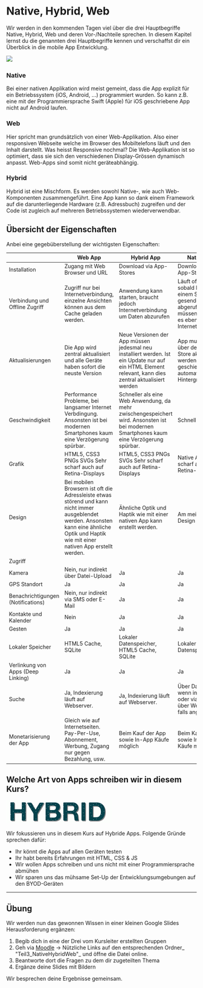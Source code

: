 # Native, Hybrid, Web

Wir werden in den kommenden Tagen viel über die drei Hauptbegriffe Native, Hybrid, Web und deren Vor-/Nachteile sprechen. In diesem Kapitel lernst du die genannten drei Hauptbegriffe kennen und verschaffst dir ein Überblick in die mobile App Entwicklung.

![](http://www.ibm.com/support/knowledgecenter/en/SSZH4A_5.0.6/com.ibm.worklight.help.doc/devref/Pictures/app_types.jpg)

### Native

Bei einer nativen Applikation wird meist gemeint, dass die App explizit für ein Betriebssystem \(iOS, Android, ...\) programmiert wurden. So kann z.B. eine mit der Programmiersprache Swift \(Apple\) für iOS geschriebene App nicht auf Android laufen.

### Web

Hier spricht man grundsätzlich von einer Web-Applikation. Also einer responsiven Webseite welche im Browser des Mobiltelefons läuft und den Inhalt darstellt. Was heisst Responsive nochmal? Die Web-Applikation ist so optimiert, dass sie sich den verschiedenen Display-Grössen dynamisch anpasst. Web-Apps sind somit nicht geräteabhängig.

### Hybrid

Hybrid ist eine Mischform. Es werden sowohl Native-, wie auch Web-Komponenten zusammengeführt. Eine App kann so dank einem Framework auf die darunterliegende Hardware \(z.B. Adressbuch\) zugreifen und der Code ist zugleich auf mehreren Betriebssystemen wiederverwendbar.

## Übersicht der Eigenschaften

Anbei eine gegebüberstellung der wichtigsten Eigenschaften:

|  | Web App | Hybrid App | Native App |
| --- | --- | --- | --- |
| Installation | Zugang mit Web Browser und URL | Download via App-Stores | Download via App-Stores |
| Verbindung und Offline Zugriff | Zugriff nur bei Internetverbindung, einzelne Ansichten können aus dem Cache geladen werden. | Anwendung kann starten, braucht jedoch Internetverbindung um Daten abzurufen | Läuft offline, sobald Daten zu einem Server gesendet oder abgerufen werden müssen, benötigt es ebenfalls eine Internetverbindung |
| Aktualisierungen | Die App wird zentral aktualisiert und alle Geräte haben sofort die neuste Version | Neue Versionen der App müssen jedesmal neu installiert werden. Ist ein Update nur auf ein HTML Element relevant, kann dies zentral aktualisiert werden | App muss immer über den App Store aktualisiert werden. Dies geschieht oft automatisch im Hintergrund. |
| Geschwindigkeit | Performance Probleme, bei langsamer Internet Verbdingung. Ansonsten ist bei modernen Smartphones kaum eine Verzögerung spürbar. | Schneller als eine Web Anwendung, da mehr zwischengespeichert wird. Ansonsten ist bei modernen Smartphones kaum eine Verzögerung spürbar. | Schnell |
| Grafik | HTML5, CSS3 PNGs SVGs Sehr scharf auch auf Retina-Displays | HTML5, CSS3 PNGs SVGs Sehr scharf auch auf Retina-Displays | Native API Sehr scharf auch auf Retina-Displays |
| Design | Bei mobilen Browsern ist oft die Adressleiste etwas störend und kann nicht immer ausgeblendet werden. Ansonsten kann eine ähnliche Optik und Haptik wie mit einer nativen App erstellt werden. | Ähnliche Optik und Haptik wie mit einer nativen App kann erstellt werden. | Am meisten Design Optionen. |
| Zugriff |  |  |  |
| Kamera | Nein, nur indirekt über Datei-Upload | Ja | Ja |
| GPS Standort | Ja | Ja | Ja |
| Benachrichtigungen \(Notifications\) | Nein, nur indirekt via SMS oder E-Mail | Ja | Ja |
| Kontakte und Kalender | Nein | Ja | Ja |
| Gesten | Ja | Ja | Ja |
| Lokaler Speicher | HTML5 Cache, SQLite | Lokaler Datenspeicher, HTML5 Cache, SQLite | Lokaler Datenspeicher |
| Verlinkung von Apps \(Deep Linking\) | Ja | Ja | Ja |
| Suche | Ja, Indexierung läuft auf Webserver. | Ja, Indexierung läuft auf Webserver. | Über Datenbank, wenn indexiert, oder via Suche über Webserver, falls angebunden. |
| Monetarisierung der App | Gleich wie auf Internetseiten. Pay-Per-Use, Abonnement, Werbung, Zugang nur gegen Bezahlung, usw. | Beim Kauf der App sowie In-App Käufe möglich | Beim Kauf der App sowie In-App Käufe möglich |

## Welche Art von Apps schreiben wir in diesem Kurs?

![](hybrid.gif)

Wir fokussieren uns in diesem Kurs auf Hybride Apps. Folgende Gründe sprechen dafür:

* Ihr könnt die Apps auf allen Geräten testen
* Ihr habt bereits Erfahrungen mit HTML, CSS & JS
* Wir wollen Apps schreiben und uns nicht mit einer Programmiersprache abmühen
* Wir sparen uns das mühsame Set-Up der Entwicklungsumgebungen auf den BYOD-Geräten

---

## Übung

Wir werden nun das gewonnen Wissen in einer kleinen Google Slides Herausforderung ergänzen:

1. Begib dich in eine der Drei vom Kursleiter erstellten Gruppen
2. Geh via [Moodle](https://kurse.ict-bz.ch/) -&gt; Nützliche Links auf den entsprechenden Ordner_ "Teil3\_NativeHybridWeb"_ und öffne die Datei online.
3. Beantworte dort die Fragen zu dem dir zugeteilten Thema
4. Ergänze deine Slides mit Bildern

Wir besprechen deine Ergebnisse gemeinsam.


